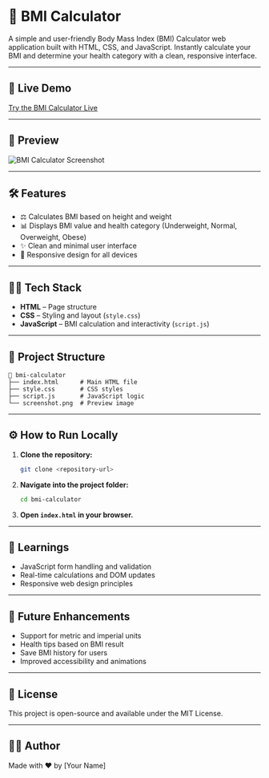 # 🧮 BMI Calculator

A simple and user-friendly Body Mass Index (BMI) Calculator web application built with HTML, CSS, and JavaScript. Instantly calculate your BMI and determine your health category with a clean, responsive interface.

---

## 🚀 Live Demo

[Try the BMI Calculator Live](#) <!-- Replace # with your live demo link if available -->

---

## 📸 Preview

![BMI Calculator Screenshot](screenshot.png) <!-- Update the image path if needed -->

---

## 🛠️ Features

- ⚖️ Calculates BMI based on height and weight
- 📊 Displays BMI value and health category (Underweight, Normal, Overweight, Obese)
- ✨ Clean and minimal user interface
- 📱 Responsive design for all devices

---

## 🧑‍💻 Tech Stack

- **HTML** – Page structure
- **CSS** – Styling and layout (`style.css`)
- **JavaScript** – BMI calculation and interactivity (`script.js`)

---

## 📂 Project Structure

```
📁 bmi-calculator
├── index.html      # Main HTML file
├── style.css       # CSS styles
├── script.js       # JavaScript logic
└── screenshot.png  # Preview image
```

---

## ⚙️ How to Run Locally

1. **Clone the repository:**
    ```bash
    git clone <repository-url>
    ```
2. **Navigate into the project folder:**
    ```bash
    cd bmi-calculator
    ```
3. **Open `index.html` in your browser.**

---

## 🧠 Learnings

- JavaScript form handling and validation
- Real-time calculations and DOM updates
- Responsive web design principles

---

## 📌 Future Enhancements

- Support for metric and imperial units
- Health tips based on BMI result
- Save BMI history for users
- Improved accessibility and animations

---

## 📄 License

This project is open-source and available under the MIT License.

---

## 🙋‍♂️ Author

Made with ❤️ by [Your Name] <!-- Replace with your name or GitHub profile -->
